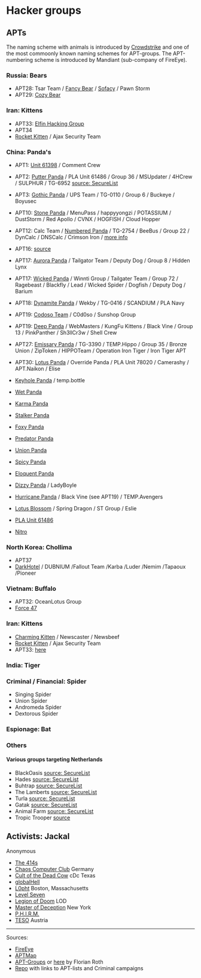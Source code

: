 # Hacker groups

## APTs

The naming scheme with animals is introduced by [Crowdstrike](https://www.crowdstrike.com/) and one of the most commoonly known naming schemes for APT-groups.
The APT-numbering scheme is introduced by Mandiant (sub-company of FireEye).

### Russia: Bears
* APT28: Tsar Team / [Fancy Bear](https://en.wikipedia.org/wiki/Fancy_Bear) / [Sofacy](https://securelist.com/threats-in-the-netherlands/88185/) / Pawn Storm
* APT29: [Cozy Bear](https://en.wikipedia.org/wiki/Cozy_Bear)

### Iran: Kittens
* APT33: [Elfin Hacking Group](https://thehackernews.com/2019/03/apt33-cyber-espionage-hacking.html)
* APT34
* [Rocket Kitten](https://en.wikipedia.org/wiki/Rocket_Kitten) / Ajax Security Team


### China: Panda's
* APT1: [Unit 61398](https://en.wikipedia.org/wiki/PLA_Unit_61398) / Comment Crew
* APT2: [Putter Panda](https://aptmap.netlify.com/#Putter%20Panda) / PLA Unit 61486 / Group 36 / MSUpdater / 4HCrew / SULPHUR / TG-6952 [source: SecureList](https://securelist.com/threats-in-the-netherlands/88185/)
* APT3: [Gothic Panda](https://aptmap.netlify.com/#UPS) / UPS Team / TG-0110 / Group 6 / Buckeye / Boyusec  
* APT10: [Stone Panda](https://aptmap.netlify.com/#Stone%20Panda) / MenuPass / happyyongzi / POTASSIUM / DustStorm / Red Apollo / CVNX / HOGFISH / Cloud Hopper
* APT12: Calc Team / [Numbered Panda](https://en.wikipedia.org/wiki/Numbered_Panda) / TG-2754 / BeeBus / Group 22 / DynCalc / DNSCalc / Crimson Iron / [more info](https://aptmap.netlify.com/#IXESHE)
* APT16: [source](https://aptmap.netlify.com/#APT%2016)
* APT17: [Aurora Panda](https://aptmap.netlify.com/#Aurora%20Panda) / Tailgator Team / Deputy Dog / Group 8 / Hidden Lynx
* APT17: [Wicked Panda](https://aptmap.netlify.com/#Axiom) / Winnti Group / Tailgater Team / Group 72 / Ragebeast / Blackfly / Lead / Wicked Spider / Dogfish / Deputy Dog / Barium
* APT18: [Dynamite Panda](https://aptmap.netlify.com/#Wekby) / Wekby / TG-0416 / SCANDIUM / PLA Navy
* APT19: [Codoso Team](https://aptmap.netlify.com/#Codoso) / C0d0so / Sunshop Group
* APT19: [Deep Panda](https://aptmap.netlify.com/#Shell%20Crew) / WebMasters / KungFu Kittens /  Black Vine / Group 13 / PinkPanther / Sh3llCr3w / Shell Crew
* APT27: [Emissary Panda](https://aptmap.netlify.com/#Emissary%20Panda) / TG-3390 / TEMP.Hippo / Group 35 / Bronze Union / ZipToken / HIPPOTeam / Operation Iron Tiger / Iron Tiger APT
* APT30: [Lotus Panda](https://aptmap.netlify.com/#Naikon) / Override Panda / PLA Unit 78020 / Camerashy / APT.Naikon / Elise
* [Keyhole Panda](https://aptmap.netlify.com/#Keyhole%20Panda) / temp.bottle
* [Wet Panda](https://aptmap.netlify.com/#Wet%20Panda)
* [Karma Panda](https://aptmap.netlify.com/#Karma%20Panda)
* [Stalker Panda](https://aptmap.netlify.com/#Stalker%20Panda)
* [Foxy Panda](https://aptmap.netlify.com/#Foxy%20Panda)
* [Predator Panda](https://aptmap.netlify.com/#Predator%20Panda)
* [Union Panda](https://aptmap.netlify.com/#Union%20Panda)
* [Spicy Panda](https://aptmap.netlify.com/#Spicy%20Panda)
* [Eloquent Panda](https://aptmap.netlify.com/#Eloquent%20Panda)
* [Dizzy Panda](https://aptmap.netlify.com/#Dizzy%20Panda) / LadyBoyle
* [Hurricane Panda](https://aptmap.netlify.com/#Hurricane%20Panda) / Black Vine (see APT19) / TEMP.Avengers

* [Lotus Blossom](https://aptmap.netlify.com/#Lotus%20Blossom) / Spring Dragon / ST Group / Eslie
* [PLA Unit 61486](https://en.wikipedia.org/wiki/PLA_Unit_61486)
* [Nitro](https://aptmap.netlify.com/#Nitro)


### North Korea: Chollima
* APT37
* [DarkHotel](https://aptmap.netlify.com/#DarkHotel) / DUBNIUM /Fallout Team /Karba /Luder /Nemim /Tapaoux /Pioneer

### Vietnam: Buffalo
* APT32: OceanLotus Group
* [Force 47](https://en.wikipedia.org/wiki/Force_47)

### Iran: Kittens
* [Charming Kitten](https://attack.mitre.org/groups/G0058/) / Newscaster / Newsbeef
* [Rocket Kitten](https://en.wikipedia.org/wiki/Rocket_Kitten) / Ajax Security Team
* APT33: [here](https://aptmap.netlify.com/#APT33)


### India: Tiger

### Criminal / Financial: Spider
* Singing Spider
* Union Spider
* Andromeda Spider
* Dextorous Spider

### Espionage: Bat

### Others

#### Various groups targeting Netherlands
* BlackOasis [source: SecureList](https://securelist.com/threats-in-the-netherlands/88185/)
* Hades [source: SecureList](https://securelist.com/threats-in-the-netherlands/88185/)
* Buhtrap [source: SecureList](https://securelist.com/threats-in-the-netherlands/88185/)
* The Lamberts [source: SecureList](https://securelist.com/threats-in-the-netherlands/88185/)
* Turla [source: SecureList](https://securelist.com/threats-in-the-netherlands/88185/)
* Gatak [source: SecureList](https://securelist.com/threats-in-the-netherlands/88185/)
* Animal Farm [source: SecureList](https://securelist.com/threats-in-the-netherlands/88185/)
* Tropic Trooper [source](https://aptmap.netlify.com/#Tropic%20Trooper)



## Activists: Jackal
Anonymous

* [The 414s](https://en.wikipedia.org/wiki/The_414s)
* [Chaos Computer Club](https://en.wikipedia.org/wiki/Chaos_Computer_Club) Germany
* [Cult of the Dead Cow](https://en.wikipedia.org/wiki/Cult_of_the_Dead_Cow) cDc Texas
* [globalHell](https://en.wikipedia.org/wiki/GlobalHell) 
* [L0pht](https://en.wikipedia.org/wiki/L0pht) Boston, Massachusetts
* [Level Seven](https://en.wikipedia.org/wiki/Level_Seven_(hacking_group))
* [Legion of Doom](https://en.wikipedia.org/wiki/Legion_of_Doom_(hacking)) LOD
* [Master of Deception](https://en.wikipedia.org/wiki/Masters_of_Deception) New York
* [P.H.I.R.M.](https://en.wikipedia.org/wiki/P.H.I.R.M.)
* [TESO](https://en.wikipedia.org/wiki/TESO_(Austrian_hacker_group)) Austria

-----------------------------------------------------
Sources: 
* [FireEye](https://www.fireeye.com/current-threats/apt-groups.html)
* [APTMap](https://aptmap.netlify.com/)
* [APT-Groups](https://apt.threattracking.com/) or [here](https://docs.google.com/spreadsheets/u/0/d/1H9_xaxQHpWaa4O_Son4Gx0YOIzlcBWMsdvePFX68EKU/pubhtml#) by Florian Roth
* [Repo](https://github.com/CyberMonitor/APT_CyberCriminal_Campagin_Collections) with links to APT-lists and Criminal campaigns